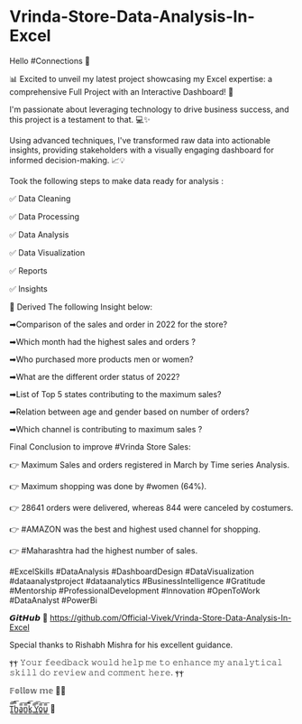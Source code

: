 # Vrinda-Store-Data-Analysis-In-Excel

Hello  #Connections 👋



📊 Excited to unveil my latest project showcasing my Excel expertise: a comprehensive Full Project with an Interactive Dashboard! 🚀



I'm passionate about leveraging technology to drive business success, and this project is a testament to that. 💻✨



Using advanced techniques, I've transformed raw data into actionable insights, providing stakeholders with a visually engaging dashboard for informed decision-making. 📈💡



Took the following steps to make data ready for analysis :



✅ Data Cleaning

✅ Data Processing

✅ Data Analysis

✅ Data Visualization

✅ Reports

✅ Insights



📢 Derived The following Insight below:

➡Comparison of the sales and order in 2022 for the store?

➡Which month had the highest sales and orders ?

➡Who purchased more products men or women?

➡What are the different order status of 2022?

➡List of Top 5 states contributing to the maximum sales?

➡Relation between age and gender based on number of orders?

➡Which channel is contributing to maximum sales ?



Final Conclusion to improve #Vrinda Store Sales:

👉 Maximum Sales and orders registered in March by Time series Analysis.

👉 Maximum shopping was done by #women (64%).

👉 28641 orders were delivered, whereas 844 were canceled by costumers.

👉 #AMAZON was the best and highest used channel for shopping.

👉 #Maharashtra had the highest number of sales.



#ExcelSkills #DataAnalysis #DashboardDesign #DataVisualization #dataanalystproject #dataanalytics #BusinessIntelligence #Gratitude #Mentorship #ProfessionalDevelopment #Innovation #OpenToWork #DataAnalyst #PowerBi 







𝙂𝙞𝙩𝙃𝙪𝙗 🎯  https://github.com/Official-Vivek/Vrinda-Store-Data-Analysis-In-Excel



Special thanks to Rishabh Mishra for his excellent guidance.



ⲯⲯ 𝚈𝚘𝚞𝚛 𝚏𝚎𝚎𝚍𝚋𝚊𝚌𝚔 𝚠𝚘𝚞𝚕𝚍 𝚑𝚎𝚕𝚙 𝚖𝚎 𝚝𝚘 𝚎𝚗𝚑𝚊𝚗𝚌𝚎 𝚖𝚢 𝚊𝚗𝚊𝚕𝚢𝚝𝚒𝚌𝚊𝚕 𝚜𝚔𝚒𝚕𝚕 𝚍𝚘 𝚛𝚎𝚟𝚒𝚎𝚠 𝚊𝚗𝚍 𝚌𝚘𝚖𝚖𝚎𝚗𝚝 𝚑𝚎𝚛𝚎. ⲯⲯ





𝔽𝕠𝕝𝕝𝕠𝕨 𝕞𝕖 👨‍⚖️ 

T̳̿͟͞h̳̿͟͞a̳̿͟͞n̳̿͟͞k̳̿͟͞ ̳̿͟͞Y̳̿͟͞o̳̿͟͞u̳̿͟͞ 🙏 
